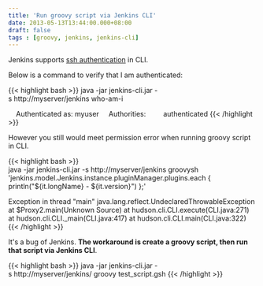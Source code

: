 ```yaml
---
title: 'Run groovy script via Jenkins CLI'
date: 2013-05-13T13:44:00.000+08:00
draft: false
tags : [groovy, jenkins, jenkins-cli]
---
```


Jenkins supports [ssh authentication](https://wiki.jenkins-ci.org/display/JENKINS/Jenkins+SSH) in CLI.  
  
Below is a command to verify that I am authenticated:  

{{< highlight bash >}} 
java -jar jenkins-cli.jar -s http://myserver/jenkins who-am-i

    Authenticated as: myuser
    Authorities:
        authenticated
{{< /highlight >}}

However you still would meet permission error when running groovy script in CLI.

 {{< highlight bash >}}   
java -jar jenkins-cli.jar -s http://myserver/jenkins groovysh 'jenkins.model.Jenkins.instance.pluginManager.plugins.each { println("${it.longName} - ${it.version}") };'

Exception in thread "main" java.lang.reflect.UndeclaredThrowableException
at $Proxy2.main(Unknown Source)
at hudson.cli.CLI.execute(CLI.java:271)
at hudson.cli.CLI._main(CLI.java:417)
at hudson.cli.CLI.main(CLI.java:322)
{{< /highlight >}}

It's a bug of Jenkins. **The workaround is create a groovy script, then run that script via Jenkins CLI**.

 {{< highlight bash >}} 
java -jar jenkins-cli.jar -s http://myserver/jenkins/ groovy test_script.gsh
{{< /highlight >}}